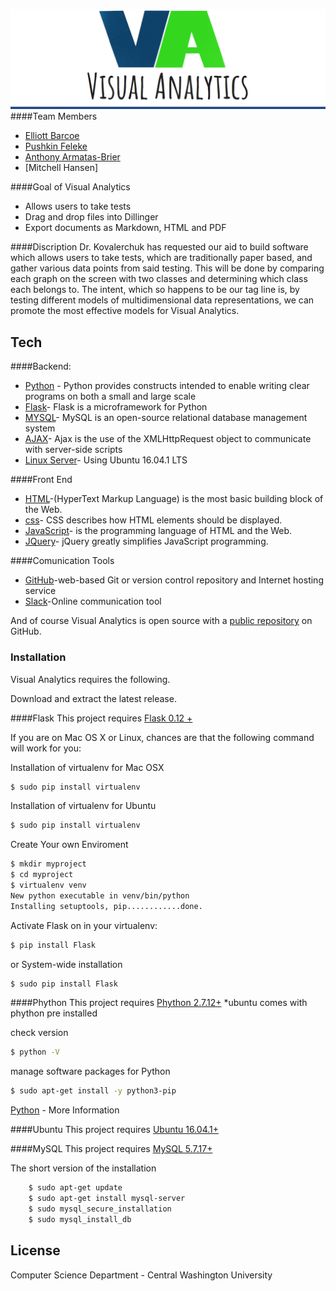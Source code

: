 ![alt text](logo.png "Logo Title Text 1")
####Team Members
- [Elliott Barcoe](https://www.linkedin.com/in/elliottbarcoewalsh) 
- [Pushkin Feleke](https://www.linkedin.com/in/pushkin-feleke-649961b7)
- [Anthony Armatas-Brier](https://www.linkedin.com/in/anthonyarmatas)
- [Mitchell Hansen]
 


####Goal of Visual Analytics

  - Allows users to take tests 
  - Drag and drop files into Dillinger
  - Export documents as Markdown, HTML and PDF

####Discription
Dr. Kovalerchuk has requested our aid to build software which allows users to take tests, which are traditionally paper based, and gather various data points from said testing. This will be done by comparing each graph on the screen with two classes and determining which class each belongs to. The intent, which so happens to be our tag line is, by testing different models of multidimensional data representations, we can promote the most effective models for Visual Analytics.




## Tech

####Backend:

* [Python](https://www.python.org/downloads/) - Python provides constructs intended to enable writing clear programs on both a small and large scale
* [Flask](https://www.fullstackpython.com/flask.html)- Flask is a microframework for Python
* [MYSQL](https://dev.mysql.com/downloads/)- MySQL is an open-source relational database management system
* [AJAX](http://www.w3schools.com/xml/ajax_intro.asp)- Ajax is the use of the XMLHttpRequest object to communicate with server-side scripts
* [Linux Server](https://www.ubuntu.com/download/ubuntu-kylin)- Using Ubuntu 16.04.1 LTS

####Front End

* [HTML](http://www.w3schools.com/html/default.asp)-(HyperText Markup Language) is the most basic building block of the Web.
* [css](http://www.w3schools.com/css/)- CSS describes how HTML elements should be displayed.
* [JavaScript](https://www.javascript.com/)-  is the programming language of HTML and the Web.
* [JQuery](https://jquery.com/)- jQuery greatly simplifies JavaScript programming.

####Comunication Tools
 
* [GitHub](www.github.com)-web-based Git or version control repository and Internet hosting service
* [Slack](https://www.slack.com)-Online communication tool



And of course Visual Analytics is open source with a [public repository](https://github.com/elliottbarcoewalsh/visual_analytics)
 on GitHub.

### Installation

Visual Analytics requires the following. 

Download and extract the latest release.

####Flask 
This project requires [Flask 0.12 +](https://www.fullstackpython.com/flask.html)

If you are on Mac OS X or Linux, chances are that the following command will work for you:

Installation of virtualenv  for Mac OSX 
```sh
$ sudo pip install virtualenv
```

Installation of virtualenv  for Ubuntu 
```sh
$ sudo pip install virtualenv
```
Create Your own Enviroment 
```sh
$ mkdir myproject
$ cd myproject
$ virtualenv venv
New python executable in venv/bin/python
Installing setuptools, pip............done.
```
Activate Flask on in your virtualenv:
```sh
$ pip install Flask
```

or System-wide installation 
```sh
$ sudo pip install Flask
```



####Phython 
This project requires [Phython 2.7.12+](https://www.python.org/downloads/)
*ubuntu comes with phython pre installed 

check version 
```sh
$ python -V
```


manage software packages for Python
```sh
$ sudo apt-get install -y python3-pip
```

[Python](https://www.python.org/downloads/) - More Information


####Ubuntu 
This project requires [Ubuntu 16.04.1+](https://www.ubuntu.com/download/desktop/install-ubuntu-desktop) 

####MySQL
This project requires [MySQL 5.7.17+](https://dev.mysql.com/downloads/)

The short version of the installation 
```sh
    $ sudo apt-get update
    $ sudo apt-get install mysql-server
    $ sudo mysql_secure_installation
    $ sudo mysql_install_db

```



License
----
Computer Science Department - Central Washington University 
